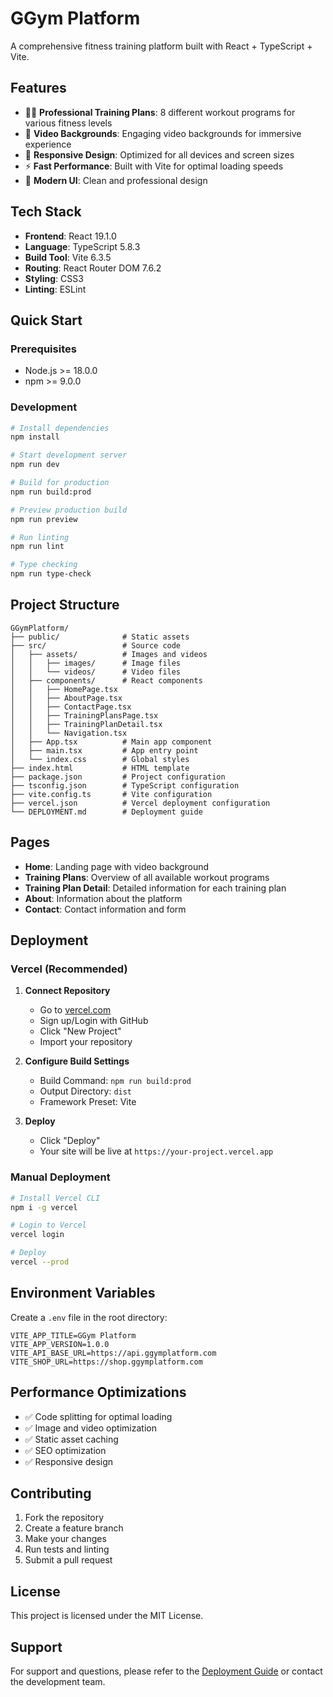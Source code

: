 # GGym Platform

A comprehensive fitness training platform built with React + TypeScript + Vite.

## Features

- 🏋️‍♂️ **Professional Training Plans**: 8 different workout programs for various fitness levels
- 🎥 **Video Backgrounds**: Engaging video backgrounds for immersive experience
- 📱 **Responsive Design**: Optimized for all devices and screen sizes
- ⚡ **Fast Performance**: Built with Vite for optimal loading speeds
- 🎨 **Modern UI**: Clean and professional design

## Tech Stack

- **Frontend**: React 19.1.0
- **Language**: TypeScript 5.8.3
- **Build Tool**: Vite 6.3.5
- **Routing**: React Router DOM 7.6.2
- **Styling**: CSS3
- **Linting**: ESLint

## Quick Start

### Prerequisites
- Node.js >= 18.0.0
- npm >= 9.0.0

### Development

```bash
# Install dependencies
npm install

# Start development server
npm run dev

# Build for production
npm run build:prod

# Preview production build
npm run preview

# Run linting
npm run lint

# Type checking
npm run type-check
```

## Project Structure

```
GGymPlatform/
├── public/              # Static assets
├── src/                 # Source code
│   ├── assets/          # Images and videos
│   │   ├── images/      # Image files
│   │   └── videos/      # Video files
│   ├── components/      # React components
│   │   ├── HomePage.tsx
│   │   ├── AboutPage.tsx
│   │   ├── ContactPage.tsx
│   │   ├── TrainingPlansPage.tsx
│   │   ├── TrainingPlanDetail.tsx
│   │   └── Navigation.tsx
│   ├── App.tsx          # Main app component
│   ├── main.tsx         # App entry point
│   └── index.css        # Global styles
├── index.html           # HTML template
├── package.json         # Project configuration
├── tsconfig.json        # TypeScript configuration
├── vite.config.ts       # Vite configuration
├── vercel.json          # Vercel deployment configuration
└── DEPLOYMENT.md        # Deployment guide
```

## Pages

- **Home**: Landing page with video background
- **Training Plans**: Overview of all available workout programs
- **Training Plan Detail**: Detailed information for each training plan
- **About**: Information about the platform
- **Contact**: Contact information and form

## Deployment

### Vercel (Recommended)

1. **Connect Repository**
   - Go to [vercel.com](https://vercel.com)
   - Sign up/Login with GitHub
   - Click "New Project"
   - Import your repository

2. **Configure Build Settings**
   - Build Command: `npm run build:prod`
   - Output Directory: `dist`
   - Framework Preset: Vite

3. **Deploy**
   - Click "Deploy"
   - Your site will be live at `https://your-project.vercel.app`

### Manual Deployment

```bash
# Install Vercel CLI
npm i -g vercel

# Login to Vercel
vercel login

# Deploy
vercel --prod
```

## Environment Variables

Create a `.env` file in the root directory:

```env
VITE_APP_TITLE=GGym Platform
VITE_APP_VERSION=1.0.0
VITE_API_BASE_URL=https://api.ggymplatform.com
VITE_SHOP_URL=https://shop.ggymplatform.com
```

## Performance Optimizations

- ✅ Code splitting for optimal loading
- ✅ Image and video optimization
- ✅ Static asset caching
- ✅ SEO optimization
- ✅ Responsive design

## Contributing

1. Fork the repository
2. Create a feature branch
3. Make your changes
4. Run tests and linting
5. Submit a pull request

## License

This project is licensed under the MIT License.

## Support

For support and questions, please refer to the [Deployment Guide](DEPLOYMENT.md) or contact the development team.
